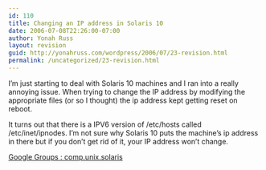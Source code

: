```yaml
---
id: 110
title: Changing an IP address in Solaris 10
date: 2006-07-08T22:26:00-07:00
author: Yonah Russ
layout: revision
guid: http://yonahruss.com/wordpress/2006/07/23-revision.html
permalink: /uncategorized/23-revision.html
---
```

I&#8217;m just starting to deal with Solaris 10 machines and I ran into a really annoying issue. When trying to change the IP address by modifying the appropriate files (or so I thought) the ip address kept getting reset on reboot.

It turns out that there is a IPV6 version of /etc/hosts called /etc/inet/ipnodes. I&#8217;m not sure why Solaris 10 puts the machine&#8217;s ip address in there but if you don&#8217;t get rid of it, your IP address won&#8217;t change.

[Google Groups : comp.unix.solaris](http://groups.google.com/group/comp.unix.solaris/browse_frm/thread/9371d7c3eeefc99e/8daac59cb3c46690?tvc=1&q=solaris+10+change+ip+address&hl=en#8daac59cb3c46690)